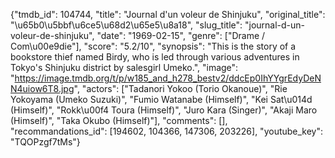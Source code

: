 {"tmdb_id": 104744, "title": "Journal d'un voleur de Shinjuku", "original_title": "\u65b0\u5bbf\u6ce5\u68d2\u65e5\u8a18", "slug_title": "journal-d-un-voleur-de-shinjuku", "date": "1969-02-15", "genre": ["Drame / Com\u00e9die"], "score": "5.2/10", "synopsis": "This is the story of a bookstore thief named Birdy, who is led through various adventures in Tokyo's Shinjuku district by salesgirl Umeko.", "image": "https://image.tmdb.org/t/p/w185_and_h278_bestv2/ddcEp0IhYYgrEdyDeNN4uiow6T8.jpg", "actors": ["Tadanori Yokoo (Torio Okanoue)", "Rie Yokoyama (Umeko Suzuki)", "Fumio Watanabe (Himself)", "Kei Sat\u014d (Himself)", "Rokk\u00f4 Toura (Himself)", "Juro Kara (Singer)", "Akaji Maro (Himself)", "Taka Okubo (Himself)"], "comments": [], "recommandations_id": [194602, 104366, 147306, 203226], "youtube_key": "TQOPzgf7tMs"}